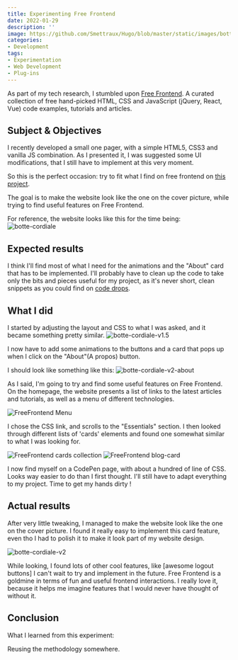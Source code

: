 ```yaml
---
title: Experimenting Free Frontend
date: 2022-01-29
description: ''
image: https://github.com/Smettraux/Hugo/blob/master/static/images/botte-cordiale-v2-front.png?raw=true
categories:
- Development
tags:
- Experimentation
- Web Development
- Plug-ins
---
```


As part of my tech research, I stumbled upon [Free Frontend](https://freefrontend.com). A curated collection of free hand-picked HTML, CSS and JavaScript (jQuery, React, Vue) code examples, tutorials and articles.

## Subject & Objectives
I recently developed a small one pager, with a simple HTML5, CSS3 and vanilla JS combination. As I presented it, I was suggested some UI modifications, that I still have to implement at this very moment.

So this is the perfect occasion: try to fit what I find on free frontend on [this project](https://botte-cordiale.surge.sh).

The goal is to make the website look like the one on the cover picture, while trying to find useful features on Free Frontend.

For reference, the website looks like this for the time being:
![botte-cordiale](https://github.com/Smettraux/Hugo/blob/master/static/images/botte-cordiale-v1-front.png?raw=true)

## Expected results
I think I'll find most of what I need for the animations and the "About" card that has to be implemented.
I'll probably have to clean up the code to take only the bits and pieces useful for my project, as it's never short, clean snippets as you could find on [code drops](https://codedrops.io/).

## What I did
I started by adjusting the layout and CSS to what I was asked, and it became something pretty similar.
![botte-cordiale-v1.5](https://github.com/Smettraux/Hugo/blob/master/static/images/botte-cordiale_v2_a.png?raw=true)


I now have to add some animations to the buttons and a card that pops up when I click on the "About"(A propos) button.

I should look like something like this:
![botte-cordiale-v2-about](https://github.com/Smettraux/Hugo/blob/master/static/images/botte-cordiale-v2-about.png?raw=true)

As I said, I'm going to try and find some useful features on Free Frontend. On the homepage, the website presents a list of links to the latest articles and tutorials, as well as a menu of different technologies.

![FreeFrontend Menu](https://github.com/Smettraux/Hugo/blob/master/static/images/freefrontend-home.png?raw=true)

I chose the CSS link, and scrolls to the "Essentials" section. I then looked through different lists of 'cards' elements and found one somewhat similar to what I was looking for.

![FreeFrontend cards collection](https://github.com/Smettraux/Hugo/blob/master/static/images/freefrontend-css-cards-collections.png?raw=true)
![FreeFrontend blog-card](https://github.com/Smettraux/Hugo/blob/master/static/images/freefrontend-css-blog-card.png?raw=true)

I now find myself on a CodePen page, with about a hundred of line of CSS. Looks way easier to do than I first thought. I'll still have to adapt everything to my project. Time to get my hands dirty !

## Actual results
After very little tweaking, I managed to make the website look like the one on the cover picture. I found it really easy to implement this card feature, even tho I had to polish it to make it look part of my website design.

![botte-cordiale-v2](https://github.com/Smettraux/Hugo/blob/master/static/images/botte-cordiale-v2-card.png?raw=true)

While looking, I found lots of other cool features, like [awesome logout buttons] I can't wait to try and implement in the future.
Free Frontend is a goldmine in terms of fun and useful frontend interactions. I really love it, because it helps me imagine features that I would never have thought of without it.

## Conclusion
 What I learned from this experiment:

 Reusing the methodology somewhere.